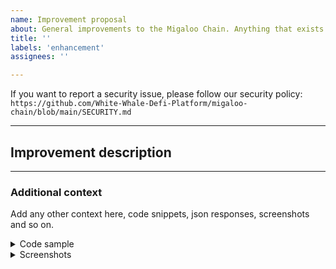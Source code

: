 ```yaml
---
name: Improvement proposal
about: General improvements to the Migaloo Chain. Anything that exists on Migaloo, is working well but could be enhanced or optimized.
title: ''
labels: 'enhancement'
assignees: ''

---
```


<!-- Thank you for creating an issue on Migaloo Chain!

     If you are looking for support, please check out our documentation
     or consider asking a question on Discord:
      * https://migaloo.zone/
      * https://white-whale-defi-platform.github.io/docs/
      * https://discord.com/channels/908044702794801233/1069611972053712947

     If you have found a bug or if our documentation doesn't have an answer
     to what you're looking for, then fill out the template below.
-->

If you want to report a security issue, please follow our security policy: `https://github.com/White-Whale-Defi-Platform/migaloo-chain/blob/main/SECURITY.md`

---
## Improvement description

<!--
      What is it that you think can be improved? Give a clear explanation of what element can be done better and how
      the chain can benefit from it.
-->

---

### Additional context
Add any other context here, code snippets, json responses, screenshots and so on.

<details>
<summary>Code sample</summary>

<!--
      Please attach a minimal reproducible sample that shows the issue and attach it below between the lines with 
      the backticks.
-->

```
[code]
```

</details>

<details>
  <summary>Screenshots</summary>

<!--
      Consider also attaching screenshots and/or videos to better
      illustrate the issue.

      You can upload them directly on GitHub.
      Beware that video file size is limited to 10MB.
-->

```
```

</details>

<!--
      Include any additional resource that doesn't fit the categories previously listed.
-->